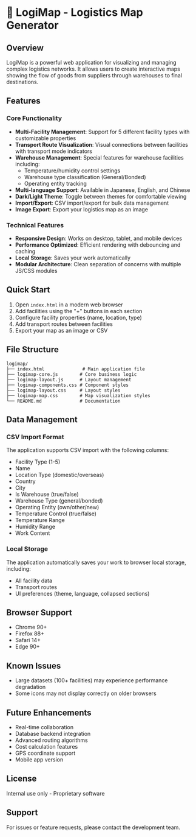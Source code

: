 # 🚛 LogiMap - Logistics Map Generator

## Overview
LogiMap is a powerful web application for visualizing and managing complex logistics networks. It allows users to create interactive maps showing the flow of goods from suppliers through warehouses to final destinations.

## Features

### Core Functionality
- **Multi-Facility Management**: Support for 5 different facility types with customizable properties
- **Transport Route Visualization**: Visual connections between facilities with transport mode indicators
- **Warehouse Management**: Special features for warehouse facilities including:
  - Temperature/humidity control settings
  - Warehouse type classification (General/Bonded)
  - Operating entity tracking
- **Multi-language Support**: Available in Japanese, English, and Chinese
- **Dark/Light Theme**: Toggle between themes for comfortable viewing
- **Import/Export**: CSV import/export for bulk data management
- **Image Export**: Export your logistics map as an image

### Technical Features
- **Responsive Design**: Works on desktop, tablet, and mobile devices
- **Performance Optimized**: Efficient rendering with debouncing and caching
- **Local Storage**: Saves your work automatically
- **Modular Architecture**: Clean separation of concerns with multiple JS/CSS modules

## Quick Start

1. Open `index.html` in a modern web browser
2. Add facilities using the "+" buttons in each section
3. Configure facility properties (name, location, type)
4. Add transport routes between facilities
5. Export your map as an image or CSV

## File Structure

```
logimap/
├── index.html              # Main application file
├── logimap-core.js        # Core business logic
├── logimap-layout.js      # Layout management
├── logimap-components.css # Component styles
├── logimap-layout.css     # Layout styles
├── logimap-map.css        # Map visualization styles
└── README.md              # Documentation
```

## Data Management

### CSV Import Format
The application supports CSV import with the following columns:
- Facility Type (1-5)
- Name
- Location Type (domestic/overseas)
- Country
- City
- Is Warehouse (true/false)
- Warehouse Type (general/bonded)
- Operating Entity (own/other/new)
- Temperature Control (true/false)
- Temperature Range
- Humidity Range
- Work Content

### Local Storage
The application automatically saves your work to browser local storage, including:
- All facility data
- Transport routes
- UI preferences (theme, language, collapsed sections)

## Browser Support
- Chrome 90+
- Firefox 88+
- Safari 14+
- Edge 90+

## Known Issues
- Large datasets (100+ facilities) may experience performance degradation
- Some icons may not display correctly on older browsers

## Future Enhancements
- Real-time collaboration
- Database backend integration
- Advanced routing algorithms
- Cost calculation features
- GPS coordinate support
- Mobile app version

## License
Internal use only - Proprietary software

## Support
For issues or feature requests, please contact the development team.